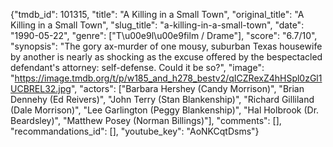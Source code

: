 {"tmdb_id": 101315, "title": "A Killing in a Small Town", "original_title": "A Killing in a Small Town", "slug_title": "a-killing-in-a-small-town", "date": "1990-05-22", "genre": ["T\u00e9l\u00e9film / Drame"], "score": "6.7/10", "synopsis": "The gory ax-murder of one mousy, suburban Texas housewife by another is nearly as shocking as the excuse offered by the bespectacled defendant's attorney: self-defense. Could it be so?", "image": "https://image.tmdb.org/t/p/w185_and_h278_bestv2/qICZRexZ4hHSpl0zGl1UCBREL32.jpg", "actors": ["Barbara Hershey (Candy Morrison)", "Brian Dennehy (Ed Reivers)", "John Terry (Stan Blankenship)", "Richard Gilliland (Dale Morrison)", "Lee Garlington (Peggy Blankenship)", "Hal Holbrook (Dr. Beardsley)", "Matthew Posey (Norman Billings)"], "comments": [], "recommandations_id": [], "youtube_key": "AoNKCqtDsms"}